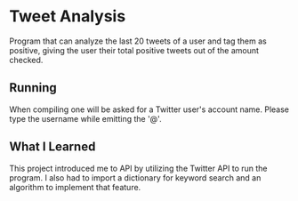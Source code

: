 # Tweet Analysis

Program that can analyze the last 20 tweets of a user and tag them as positive, 
giving the user their total positive tweets out of the amount checked.

## Running

When compiling one will be asked for a Twitter user's account name. 
Please type the username while emitting the '@'.

## What I Learned

This project introduced me to API by utilizing the Twitter API to run the program.
I also had to import a dictionary for keyword search and an algorithm to implement that feature.
